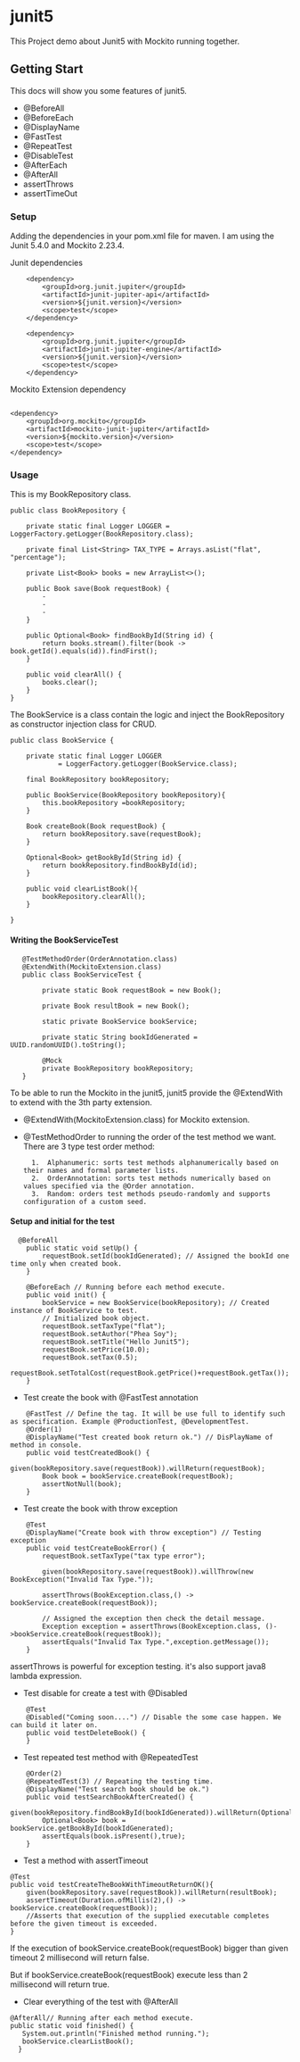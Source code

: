 # junit5
This Project demo about Junit5 with Mockito running together.

## Getting Start
This docs will show you some features of junit5. 
* @BeforeAll
* @BeforeEach
* @DisplayName
* @FastTest
* @RepeatTest
* @DisableTest
* @AfterEach
* @AfterAll
* assertThrows
* assertTimeOut

### Setup
Adding the dependencies in your pom.xml file for maven.
I am using the Junit 5.4.0 and Mockito 2.23.4.

Junit dependencies
````
    <dependency>
        <groupId>org.junit.jupiter</groupId>
        <artifactId>junit-jupiter-api</artifactId>
        <version>${junit.version}</version>
        <scope>test</scope>
    </dependency>
    
    <dependency>
        <groupId>org.junit.jupiter</groupId>
        <artifactId>junit-jupiter-engine</artifactId>
        <version>${junit.version}</version>
        <scope>test</scope>
    </dependency>

````


Mockito Extension dependency

```

<dependency>
    <groupId>org.mockito</groupId>
    <artifactId>mockito-junit-jupiter</artifactId>
    <version>${mockito.version}</version>
    <scope>test</scope>
</dependency>

```

### Usage

This is my BookRepository class.

```
public class BookRepository {

    private static final Logger LOGGER = LoggerFactory.getLogger(BookRepository.class);

    private final List<String> TAX_TYPE = Arrays.asList("flat", "percentage");

    private List<Book> books = new ArrayList<>();

    public Book save(Book requestBook) {
        -
        -
        -
    }

    public Optional<Book> findBookById(String id) {
        return books.stream().filter(book -> book.getId().equals(id)).findFirst();
    }

    public void clearAll() {
        books.clear();
    }
}

```

The BookService is a class contain the logic and inject the BookRepository as constructor injection class for CRUD.

```
public class BookService {

    private static final Logger LOGGER
            = LoggerFactory.getLogger(BookService.class);

    final BookRepository bookRepository;

    public BookService(BookRepository bookRepository){
        this.bookRepository =bookRepository;
    }

    Book createBook(Book requestBook) {
        return bookRepository.save(requestBook);
    }

    Optional<Book> getBookById(String id) {
        return bookRepository.findBookById(id);
    }

    public void clearListBook(){
        bookRepository.clearAll();
    }

}
``` 

#### Writing the BookServiceTest

```
   @TestMethodOrder(OrderAnnotation.class)
   @ExtendWith(MockitoExtension.class)
   public class BookServiceTest {
   
        private static Book requestBook = new Book();
    
        private Book resultBook = new Book();
    
        static private BookService bookService;
    
        private static String bookIdGenerated = UUID.randomUUID().toString();
    
        @Mock
        private BookRepository bookRepository;
   }
```

To be able to run the Mockito in the junit5, junit5 provide the @ExtendWith to extend with the  3th party extension.

* @ExtendWith(MockitoExtension.class) for Mockito extension.

* @TestMethodOrder to running the order of the test method we want. There are 3 type test order method:

        1.  Alphanumeric: sorts test methods alphanumerically based on their names and formal parameter lists.
        2.  OrderAnnotation: sorts test methods numerically based on values specified via the @Order annotation.
        3.  Random: orders test methods pseudo-randomly and supports configuration of a custom seed.

#### Setup and initial for the test

```
  @BeforeAll
    public static void setUp() {
        requestBook.setId(bookIdGenerated); // Assigned the bookId one time only when created book.
    }

    @BeforeEach // Running before each method execute.
    public void init() {
        bookService = new BookService(bookRepository); // Created instance of BookService to test.
        // Initialized book object.
        requestBook.setTaxType("flat");
        requestBook.setAuthor("Phea Soy");
        requestBook.setTitle("Hello Junit5");
        requestBook.setPrice(10.0);
        requestBook.setTax(0.5);
        requestBook.setTotalCost(requestBook.getPrice()+requestBook.getTax());
    }
```

* Test create the book with @FastTest annotation

```
    @FastTest // Define the tag. It will be use full to identify such as specification. Example @ProductionTest, @DevelopmentTest.
    @Order(1)
    @DisplayName("Test created book return ok.") // DisPlayName of method in console.
    public void testCreatedBook() {
        given(bookRepository.save(requestBook)).willReturn(requestBook);
        Book book = bookService.createBook(requestBook);
        assertNotNull(book);
    }
```

* Test create the book with throw exception
```
    @Test
    @DisplayName("Create book with throw exception") // Testing exception
    public void testCreateBookError() {
        requestBook.setTaxType("tax type error");
    
        given(bookRepository.save(requestBook)).willThrow(new BookException("Invalid Tax Type."));
    
        assertThrows(BookException.class,() -> bookService.createBook(requestBook));
    
        // Assigned the exception then check the detail message.
        Exception exception = assertThrows(BookException.class, ()->bookService.createBook(requestBook));
        assertEquals("Invalid Tax Type.",exception.getMessage());
    }
```
assertThrows is powerful for exception testing. it's also support java8 lambda expression.

* Test disable for create a test with @Disabled

```
    @Test
    @Disabled("Coming soon....") // Disable the some case happen. We can build it later on.
    public void testDeleteBook() {
    }
```

* Test repeated test method with @RepeatedTest
```
    @Order(2)
    @RepeatedTest(3) // Repeating the testing time.
    @DisplayName("Test search book should be ok.")
    public void testSearchBookAfterCreated() {
        given(bookRepository.findBookById(bookIdGenerated)).willReturn(Optional.ofNullable(requestBook));
        Optional<Book> book = bookService.getBookById(bookIdGenerated);
        assertEquals(book.isPresent(),true);
    }
```

* Test a method with assertTimeout
````
@Test
public void testCreateTheBookWithTimeoutReturnOK(){
    given(bookRepository.save(requestBook)).willReturn(resultBook);
    assertTimeout(Duration.ofMillis(2),() -> bookService.createBook(requestBook));
    //Asserts that execution of the supplied executable completes before the given timeout is exceeded.
}
````
If the  execution of bookService.createBook(requestBook) bigger than given timeout 2 millisecond will return false.
 
But if bookService.createBook(requestBook) execute less than 2 millisecond will return true.
* Clear everything of the test with @AfterAll
```  
@AfterAll// Running after each method execute.
public static void finished() {
   System.out.println("Finished method running.");
   bookService.clearListBook();
  }

```
